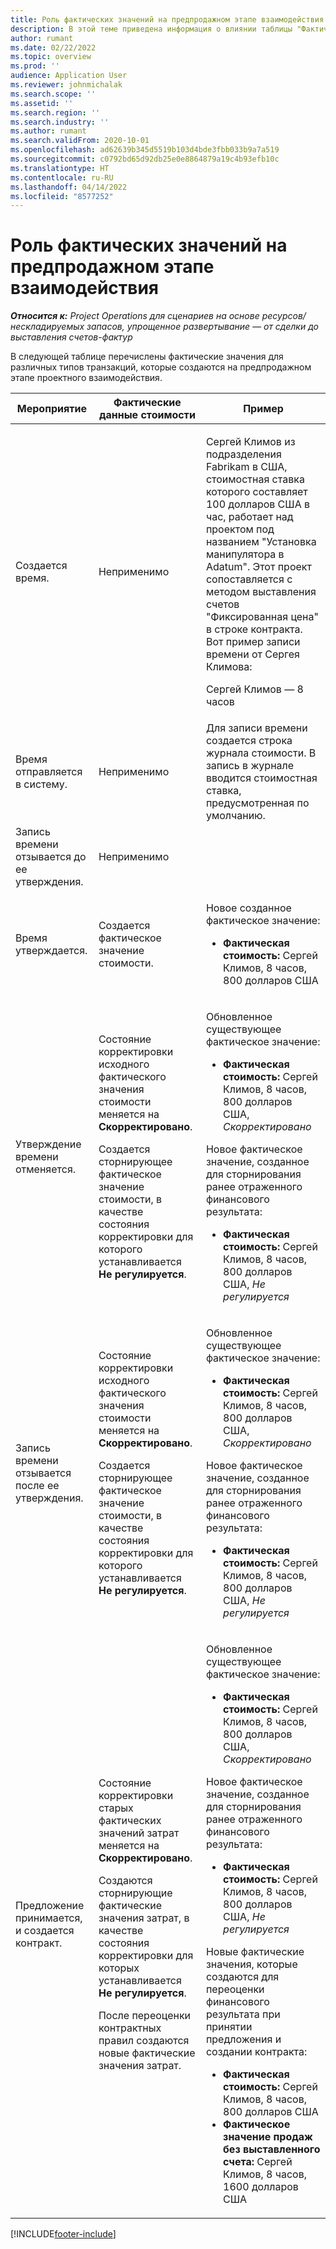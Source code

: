 ```yaml
---
title: Роль фактических значений на предпродажном этапе взаимодействия
description: В этой теме приведена информация о влиянии таблицы "Фактические значения" на различные события на предпродажном этапе взаимодействия в Microsoft Dynamics 365 Project Operations.
author: rumant
ms.date: 02/22/2022
ms.topic: overview
ms.prod: ''
audience: Application User
ms.reviewer: johnmichalak
ms.search.scope: ''
ms.assetid: ''
ms.search.region: ''
ms.search.industry: ''
ms.author: rumant
ms.search.validFrom: 2020-10-01
ms.openlocfilehash: ad62639b345d5519b103d4bde3fbb033b9a7a519
ms.sourcegitcommit: c0792bd65d92db25e0e8864879a19c4b93efb10c
ms.translationtype: HT
ms.contentlocale: ru-RU
ms.lasthandoff: 04/14/2022
ms.locfileid: "8577252"
---
```

# <a name="actuals-impact-during-the-pre-sales-stage-of-an-engagement"></a>Роль фактических значений на предпродажном этапе взаимодействия

_**Относится к:** Project Operations для сценариев на основе ресурсов/нескладируемых запасов, упрощенное развертывание — от сделки до выставления счетов-фактур_

В следующей таблице перечислены фактические значения для различных типов транзакций, которые создаются на предпродажном этапе проектного взаимодействия.

| Мероприятие | Фактические данные стоимости | Пример |
|---|---|---|
| Создается время. | Неприменимо | <p>Сергей Климов из подразделения Fabrikam в США, стоимостная ставка которого составляет 100 долларов США в час, работает над проектом под названием "Установка манипулятора в Adatum". Этот проект сопоставляется с методом выставления счетов "Фиксированная цена" в строке контракта. Вот пример записи времени от Сергея Климова:</p><p>Сергей Климов — 8 часов</p> |
| Время отправляется в систему. | Неприменимо | Для записи времени создается строка журнала стоимости. В запись в журнале вводится стоимостная ставка, предусмотренная по умолчанию. |
| Запись времени отзывается до ее утверждения. | Неприменимо | |
| Время утверждается. | Создается фактическое значение стоимости. | <p>Новое созданное фактическое значение:</p><ul><li>**Фактическая стоимость:** Сергей Климов, 8 часов, 800 долларов США</li></ul> |
| Утверждение времени отменяется. | <p>Состояние корректировки исходного фактического значения стоимости меняется на **Скорректировано**.</p><p>Создается сторнирующее фактическое значение стоимости, в качестве состояния корректировки для которого устанавливается **Не регулируется**.</p> | <p>Обновленное существующее фактическое значение:</p><ul><li>**Фактическая стоимость:** Сергей Климов, 8 часов, 800 долларов США, *Скорректировано*</li></ul><p>Новое фактическое значение, созданное для сторнирования ранее отраженного финансового результата:</p><ul><li>**Фактическая стоимость:** Сергей Климов, 8 часов, 800 долларов США, *Не регулируется*</li></ul> |
| Запись времени отзывается после ее утверждения. | <p>Состояние корректировки исходного фактического значения стоимости меняется на **Скорректировано**.</p><p>Создается сторнирующее фактическое значение стоимости, в качестве состояния корректировки для которого устанавливается **Не регулируется**.</p> | <p>Обновленное существующее фактическое значение:</p><ul><li>**Фактическая стоимость:** Сергей Климов, 8 часов, 800 долларов США, *Скорректировано*</li></ul><p>Новое фактическое значение, созданное для сторнирования ранее отраженного финансового результата:</p><ul><li>**Фактическая стоимость:** Сергей Климов, 8 часов, 800 долларов США, *Не регулируется*</li></ul> |
| Предложение принимается, и создается контракт. | <p>Состояние корректировки старых фактических значений затрат меняется на **Скорректировано**.</p><p>Создаются сторнирующие фактические значения затрат, в качестве состояния корректировки для которых устанавливается **Не регулируется**.</p><p>После переоценки контрактных правил создаются новые фактические значения затрат.</p> | <p>Обновленное существующее фактическое значение:</p><ul><li>**Фактическая стоимость:** Сергей Климов, 8 часов, 800 долларов США, *Скорректировано*</li></ul><p>Новое фактическое значение, созданное для сторнирования ранее отраженного финансового результата:</p><ul><li>**Фактическая стоимость:** Сергей Климов, 8 часов, 800 долларов США, *Не регулируется*</li></ul><p>Новые фактические значения, которые создаются для переоценки финансового результата при принятии предложения и создании контракта:</p><ul><li>**Фактическая стоимость:** Сергей Климов, 8 часов, 800 долларов США</li><li>**Фактическое значение продаж без выставленного счета:** Сергей Климов, 8 часов, 1600 долларов США</li></ul> |

[!INCLUDE[footer-include](../includes/footer-banner.md)]

